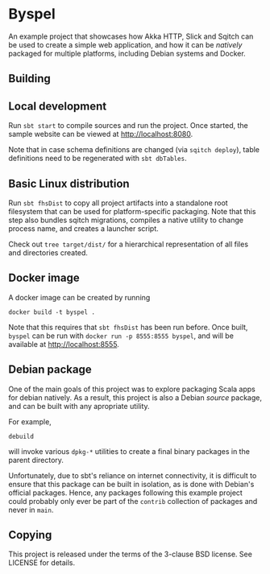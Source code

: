 # Byspel

An example project that showcases how Akka HTTP, Slick and Sqitch can
be used to create a simple web application, and how it can be
*natively* packaged for multiple platforms, including Debian systems
and Docker.

## Building

## Local development

Run `sbt start` to compile sources and run the project. Once started, the
sample website can be viewed at <http://localhost:8080>.

Note that in case schema definitions are changed (via `sqitch
deploy`), table definitions need to be regenerated with `sbt
dbTables`.

## Basic Linux distribution

Run `sbt fhsDist` to copy all project artifacts into a standalone root
filesystem that can be used for platform-specific packaging. Note that
this step also bundles sqitch migrations, compiles a native utility to
change process name, and creates a launcher script.

Check out `tree target/dist/` for a hierarchical representation of all
files and directories created.

## Docker image

A docker image can be created by running

```
docker build -t byspel .
```

Note that this requires that `sbt fhsDist` has been run before. Once
built, `byspel` can be run with `docker run -p 8555:8555 byspel`, and
will be available at <http://localhost:8555>.

## Debian package

One of the main goals of this project was to explore packaging Scala
apps for debian natively. As a result, this project is also a Debian
*source* package, and can be built with any apropriate utility.

For example,
```
debuild
```
will invoke various `dpkg-*` utilities to create a final binary
packages in the parent directory.

Unfortunately, due to sbt's reliance on internet connectivity, it is
difficult to ensure that this package can be built in isolation, as is
done with Debian's official packages. Hence, any packages following
this example project could probably only ever be part of the `contrib`
collection of packages and never in `main`.

## Copying
This project is released under the terms of the 3-clause BSD
license. See LICENSE for details.
